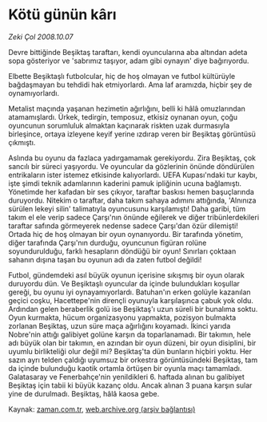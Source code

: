 # Kötü günün kârı

*Zeki Çol 2008.10.07*

<tr><td class="metin" colspan="2" style="padding-top: 20px; padding-left: 5px; padding-right: 10px;">Devre bittiğinde Beşiktaş taraftarı, kendi oyuncularına aba altından adeta sopa gösteriyor ve 'sabrımız taşıyor, adam gibi oynayın' diye bağırıyordu.</td></tr><tr><td class="metin" colspan="2" style="padding-top: 20px; padding-left: 5px; padding-right: 10px;"><p>Elbette Beşiktaşlı futbolcular, hiç de hoş olmayan ve futbol kültürüyle bağdaşmayan bu tehdidi hak etmiyorlardı. Ama laf aramızda, hiçbir şey de oynamıyorlardı.
<p>Metalist maçında yaşanan hezimetin ağırlığını, belli ki hâlâ omuzlarından atamamışlardı. Ürkek, tedirgin, temposuz, etkisiz oynanan oyun, çoğu oyuncunun sorumluluk almaktan kaçınarak riskten uzak durmasıyla birleşince, ortaya izleyene keyif yerine ızdırap veren bir Beşiktaş görüntüsü çıkmıştı. 
<p>Aslında bu oyunu da fazlaca yadırgamamak gerekiyordu. Zira Beşiktaş, çok sancılı bir süreci yaşıyordu. Ve oyuncular da gözlerinin önünde döndürülen entrikaların ister istemez etkisinde kalıyorlardı. UEFA Kupası'ndaki tur kaybı, işte şimdi teknik adamlarının kaderini pamuk ipliğinin ucuna bağlamıştı. Yönetimde her kafadan bir ses çıkıyor, taraftar baskısı hemen başuçlarında duruyordu. Nitekim o taraftar, daha takım sahaya adımını attığında, 'Alnınıza sürülen lekeyi silin' talimatıyla oyuncusunu karşılamıştı! Daha garibi, tüm takım el ele verip sadece Çarşı'nın önünde eğilerek ve diğer tribünlerdekileri taraftar safında görmeyerek nedense sadece Çarşı'dan özür dilemişti! Ortada hiç de hoş olmayan bir oyun oynanıyordu. Bir tarafında yönetim, diğer tarafında Çarşı'nın durduğu, oyuncunun figüran rolüne soyundurulduğu, farklı hesapların döndüğü bir oyun! Sınırları çoktaan sahanın dışına taşan bu oyunun adı da zaten futbol değildi! 
<p>Futbol, gündemdeki asıl büyük oyunun içerisine sıkışmış bir oyun olarak duruyordu dün. Ve Beşiktaşlı oyuncular da içinde bulundukları koşullar gereği, bu oyunu iyi oynayamıyorlardı. Batuhan'ın erken golüyle kazanılan geçici coşku, Hacettepe'nin dirençli oyunuyla karşılaşınca çabuk yok oldu. Ardından gelen beraberlik golü ise Beşiktaş'ı uzun süreli bir bunalıma soktu. Oyun kurmakta, hücum organizasyonu yapmakta, pozisyon bulmakta zorlanan Beşiktaş, uzun süre maça ağırlığını koyamadı. İkinci yarıda Nobre'nin attığı galibiyet golüne karşın da toparlanamadı. Bir takımın, hele adı büyük olan bir takımın, en azından bir oyun düzeni, bir oyun disiplini, bir uyumlu birlikteliği olur değil mi? Beşiktaş'ta dün bunların hiçbiri yoktu. Her sazın ayrı telden çaldığı uyumsuz bir orkestra görüntüsündeki Beşiktaş, tam da içinde bulunduğu kaotik ortamla örtüşen bir oyunla maçı tamamladı. Galatasaray ve Fenerbahçe'nin yenildikleri 6. haftada alınan bu galibiyet Beşiktaş için tabii ki büyük kazanç oldu. Ancak alınan 3 puana karşın sular yine de durulmadı. Beşiktaş, hâlâ kaosa gebe. <br/></p></p></p></p></td></tr>

Kaynak: [zaman.com.tr](http://zaman.com.tr/yazar.do?yazino=746390), [web.archive.org (arşiv bağlantısı)](http://web.archive.org/web/20081007164924/http://zaman.com.tr:80/yazar.do?yazino=746390)
